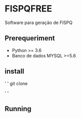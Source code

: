 # FISPQFREE

Software para geração de FISPQ

## Prerequeriment

- Python >= 3.6
- Banco de dados MYSQL >=5.6

## install
'
'
git clone

'
'


## Running